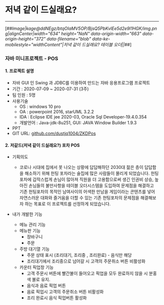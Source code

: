# 저녁 같이 드실래요?

---

[##_Image|kage@ddNEgz/btqOIaMV5OP/BjsQ5PbKvIEe5d2e9I1HGK/img.png|alignCenter|width="634" height="NaN" data-origin-width="663" data-origin-height="372" data-filename="blob" data-ke-mobilestyle="widthContent"|저녁 같이 드실래요? 테이블 오더||_##]

### 자바 미니프로젝트 - POS

#### 1. 프로젝트 설명

-   자바 GUI 인 Swing 과 JDBC를 이용하여 만드는 자바 응용프로그램 프로젝트
-   기간 : 2020-07-09 ~ 2020-07-31 (3주)
-   팀 인원 : 5명
-   사용기술
    -   OS : windows 10 pro
    -   OA : powerpoint 2016, starUML 3.2.2
    -   IDA : Eclipse IDE jee 2020-03, Oracle Sql Developer-19.4.0.354
    -   개발언어 : Java-jdk-8u251, GUI: JAVA Window Builder 1.9.3
-   PPT
-   GIT URL: [github.com/dustjq1004/ZKDPos](https://github.com/dustjq1004/ZKDPos)

#### 2. 저같드(저녁 같이 드실래요?) 포차 POS

-   기획의도
    
    -   코로나 시대에 집에서 못 나오는 상황에 답답해하던 2030대 젊은 층이 답답함을 해소하기 위해 헌팅 포차라는 술집에 많은 사람들이 몰리게 되었습니다. 헌팅포차에 갑작스럽게 손님이 많아져 직원을 더 고용함으로써 생긴 인권비 상승, 높아진 손님들의 불만사항을 테이블 오더시스템을 도입하여 문제점을 해결하고 기존 헌팅포차의 목적인 남여사이의 어색한 만남을 게임이라는 콘텐츠를 넣어 자연스러운 대화와 즐거움을 더할 수 있는 기존 헌팅포차의 문제점을 해결해보자 하는 목표로 이 프로젝트를 선정하게 되었습니다.
-   내가 개발한 기능
    
    -   메뉴 관리 기능
    -   메뉴판 기능
        -   장바구니
        -   주문
    -   주방 대기열 기능
        -   주문 상태 표시 (조리대기, 조리중 , 조리완료) - 음식만 해당
        -   조리대기에서 조리중으로 넘어갈 시 고객의 주문취소 버튼 비활성화
    -   카운터 픽업창 기능
        -   고객 주문시 버튼에 빨간불이 들어오고 픽업을 모두 완료하지 않을 시 분홍색 불로 유지.
        -   음식과 음료 픽업 버튼
        -   음료 픽업시 고객의 주문취소 버튼 비활성화
        -   조리 완료시 음식 픽업버튼 활성화
